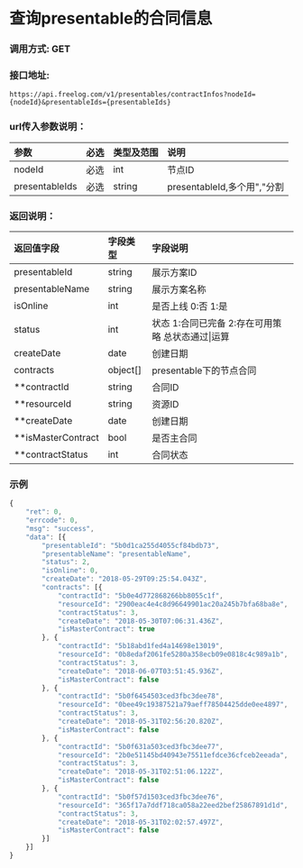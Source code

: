 # 查询presentable的合同信息

### 调用方式: GET

### 接口地址:

```
https://api.freelog.com/v1/presentables/contractInfos?nodeId={nodeId}&presentableIds={presentableIds}
```

### url传入参数说明：

| 参数 | 必选 | 类型及范围 | 说明 |
| :--- | :--- | :--- | :--- |
|nodeId|必选|int|节点ID|
|presentableIds|必选|string|presentableId,多个用","分割|


### 返回说明：

| 返回值字段 | 字段类型 | 字段说明 |
| :--- | :--- | :--- |
| presentableId | string | 展示方案ID|
| presentableName | string | 展示方案名称 |
| isOnline | int| 是否上线 0:否 1:是 |
| status | int| 状态 1:合同已完备  2:存在可用策略 总状态通过\|运算 |
| createDate| date|创建日期|
| contracts| object[]|presentable下的节点合同|
|  **contractId | string | 合同ID
|  **resourceId | string | 资源ID
|  **createDate | date | 创建日期
|  **isMasterContract | bool | 是否主合同 |
|  **contractStatus | int | 合同状态

### 示例

```js
{
	"ret": 0,
	"errcode": 0,
	"msg": "success",
	"data": [{
		"presentableId": "5b0d1ca255d4055cf84bdb73",
		"presentableName": "presentableName",
		"status": 2,
		"isOnline": 0,
		"createDate": "2018-05-29T09:25:54.043Z",
		"contracts": [{
			"contractId": "5b0e4d772868266bb8055c1f",
			"resourceId": "2900eac4e4c8d96649901ac20a245b7bfa68ba8e",
			"contractStatus": 3,
			"createDate": "2018-05-30T07:06:31.436Z",
			"isMasterContract": true
		}, {
			"contractId": "5b18abd1fed4a14698e13019",
			"resourceId": "0b8edaf2061fe5280a358ecb09e0818c4c989a1b",
			"contractStatus": 3,
			"createDate": "2018-06-07T03:51:45.936Z",
			"isMasterContract": false
		}, {
			"contractId": "5b0f6454503ced3fbc3dee78",
			"resourceId": "0bee49c19387521a79aeff78504425dde0ee4897",
			"contractStatus": 3,
			"createDate": "2018-05-31T02:56:20.820Z",
			"isMasterContract": false
		}, {
			"contractId": "5b0f631a503ced3fbc3dee77",
			"resourceId": "2b0e51145bd40943e75511efdce36cfceb2eeada",
			"contractStatus": 3,
			"createDate": "2018-05-31T02:51:06.122Z",
			"isMasterContract": false
		}, {
			"contractId": "5b0f57d1503ced3fbc3dee76",
			"resourceId": "365f17a7ddf718ca058a22eed2bef25867891d1d",
			"contractStatus": 3,
			"createDate": "2018-05-31T02:02:57.497Z",
			"isMasterContract": false
		}]
	}]
}
```